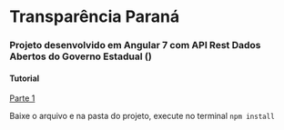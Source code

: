# Transparência Paraná

### Projeto desenvolvido em Angular 7 com API Rest Dados Abertos do Governo Estadual ()


#### Tutorial 
[Parte 1]( https://medium.com/@kheronn.machado/aplicacao-angular7-dados-abertos-part1-ba6b87573f86 )



Baixe o arquivo e na pasta do projeto, execute no terminal
`npm install`